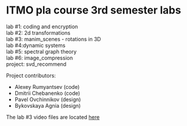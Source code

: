 # ITMO pla course 3rd semester labs  
lab #1: coding and encryption  
lab #2: 2d transformations  
lab #3: manim_scenes - rotations in 3D   
lab #4:dynamic systems  
lab #5: spectral graph theory  
lab #6: image_compression  
project: svd_recommend  

Project contributors:
- Alexey Rumyantsev (code)
- Dmitrii Chebanenko (code)
- Pavel Ovchinnikov (design)
- Bykovskaya Agnia (design)  

The lab #3 video files are located [here](https://drive.google.com/drive/folders/1Op2AZX3iQSxnUE6IErnJP2hlBh7RhzQB?hl=ru) 
